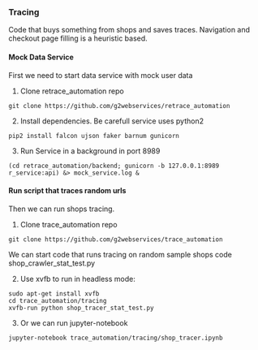 ### Tracing

Code that buys something from shops and saves traces.
Navigation and checkout page filling is a heuristic based.

#### Mock Data Service

First we need to start data service with mock user data

1. Clone retrace_automation repo
```shell
git clone https://github.com/g2webservices/retrace_automation
```
2. Install dependencies.
Be carefull service uses python2

```shell
pip2 install falcon ujson faker barnum gunicorn
```

3. Run Service in a background in port 8989
```shell
(cd retrace_automation/backend; gunicorn -b 127.0.0.1:8989 r_service:api) &> mock_service.log &
```

#### Run script that traces random urls

Then we can run shops tracing.

1. Clone trace_automation repo
```shell
git clone https://github.com/g2webservices/trace_automation
```

We can start code that runs tracing on random sample shops code shop_crawler_stat_test.py

2. Use xvfb to run in headless mode:
```shell
sudo apt-get install xvfb
cd trace_automation/tracing
xvfb-run python shop_tracer_stat_test.py
```

3. Or we can run jupyter-notebook 
```shell
jupyter-notebook trace_automation/tracing/shop_tracer.ipynb
```
